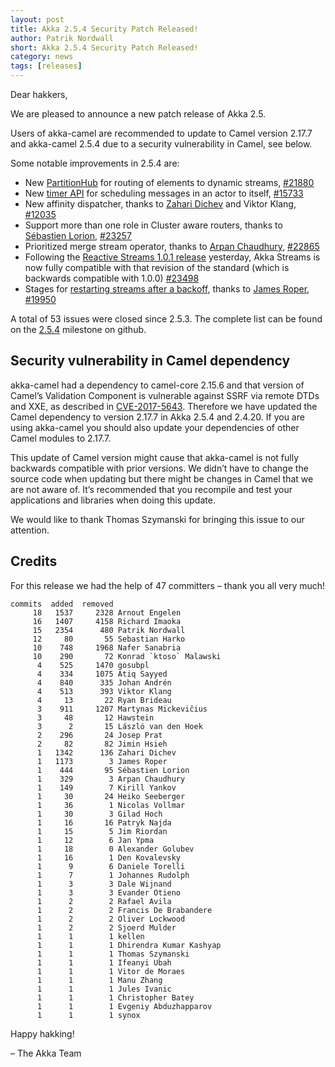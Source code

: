 ```yaml
---
layout: post
title: Akka 2.5.4 Security Patch Released!
author: Patrik Nordwall
short: Akka 2.5.4 Security Patch Released!
category: news
tags: [releases]
---
```


Dear hakkers,

We are pleased to announce a new patch release of Akka 2.5. 

Users of akka-camel are recommended to update to Camel version 2.17.7 and akka-camel 2.5.4 due to a security vulnerability in Camel, see below.

Some notable improvements in 2.5.4 are:

* New [PartitionHub](https://doc.akka.io/docs/akka/2.5/scala/stream/stream-dynamic.html#using-the-partitionhub) for routing of elements to dynamic streams, [#21880](https://github.com/akka/akka/issues/21880)
* New [timer API](https://doc.akka.io/docs/akka/2.5/scala/actors.html#timers-scheduled-messages) for scheduling messages in an actor to itself, [#15733](https://github.com/akka/akka/issues/15733)
* New affinity dispatcher, thanks to [Zahari Dichev](https://github.com/zaharidichev) and Viktor Klang, [#12035](https://github.com/akka/akka/issues/12035)
* Support more than one role in Cluster aware routers, thanks to [Sébastien Lorion](https://github.com/slorion), [#23257](https://github.com/akka/akka/pull/23257)
* Prioritized merge stream operator, thanks to [Arpan Chaudhury](https://github.com/arpanchaudhury), [#22865](https://github.com/akka/akka/issues/22865)
* Following the [Reactive Streams 1.0.1 release](https://www.lightbend.com/blog/update-release-reactive-streams-1-0-1-and-jdk9) yesterday, Akka Streams is now fully compatible with that revision of the standard (which is backwards compatible with 1.0.0)  [#23498](https://github.com/akka/akka/issues/22865)
* Stages for [restarting streams after a backoff](https://doc.akka.io/docs/akka/current/scala/stream/stream-error.html#delayed-restarts-with-a-backoff-stage), thanks to [James Roper](https://github.com/jroper),  [#19950](https://github.com/akka/akka/issues/19950)

A total of 53 issues were closed since 2.5.3. The complete list can be found on the [2.5.4](https://github.com/akka/akka/milestone/117?closed=1) milestone on github.

## Security vulnerability in Camel dependency

akka-camel had a dependency to camel-core 2.15.6 and that version of Camel’s Validation Component is vulnerable against SSRF via remote DTDs and XXE, as described in [CVE-2017-5643](https://nvd.nist.gov/vuln/detail/CVE-2017-5643). Therefore we have updated the Camel dependency to version 2.17.7 in Akka 2.5.4 and 2.4.20. If you are using akka-camel you should also update your dependencies of other Camel modules to 2.17.7.

This update of Camel version might cause that akka-camel is not fully backwards compatible with prior versions. We didn’t have to change the source code when updating but there might be changes in Camel that we are not aware of. It’s recommended that you recompile and test your applications and libraries when doing this update.

We would like to thank Thomas Szymanski for bringing this issue to our attention.

## Credits

For this release we had the help of 47 committers – thank you all very much!

~~~
commits  added  removed
     18   1537     2328 Arnout Engelen
     16   1407     4158 Richard Imaoka
     15   2354      480 Patrik Nordwall
     12     80       55 Sebastian Harko
     10    748     1968 Nafer Sanabria
     10    290       72 Konrad `ktoso` Malawski
      4    525     1470 gosubpl
      4    334     1075 Atiq Sayyed
      4    840      335 Johan Andrén
      4    513      393 Viktor Klang
      4     13       22 Ryan Brideau
      3    911     1207 Martynas Mickevičius
      3     48       12 Hawstein
      3      2       15 László van den Hoek
      2    296       24 Josep Prat
      2     82       82 Jimin Hsieh
      1   1342      136 Zahari Dichev
      1   1173        3 James Roper
      1    444       95 Sébastien Lorion
      1    329        3 Arpan Chaudhury
      1    149        7 Kirill Yankov
      1     30       24 Heiko Seeberger
      1     36        1 Nicolas Vollmar
      1     30        3 Gilad Hoch
      1     16       16 Patryk Najda
      1     15        5 Jim Riordan
      1     12        6 Jan Ypma
      1     18        0 Alexander Golubev
      1     16        1 Den Kovalevsky
      1      9        6 Daniele Torelli
      1      7        1 Johannes Rudolph
      1      3        3 Dale Wijnand
      1      3        3 Evander Otieno
      1      2        2 Rafael Avila
      1      2        2 Francis De Brabandere
      1      2        2 Oliver Lockwood
      1      2        2 Sjoerd Mulder
      1      1        1 kellen
      1      1        1 Dhirendra Kumar Kashyap
      1      1        1 Thomas Szymanski
      1      1        1 Ifeanyi Ubah
      1      1        1 Vitor de Moraes
      1      1        1 Manu Zhang
      1      1        1 Jules Ivanic
      1      1        1 Christopher Batey
      1      1        1 Evgeniy Abduzhapparov
      1      1        1 synox
~~~

Happy hakking!

– The Akka Team

